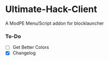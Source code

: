 # Ultimate-Hack-Client
A ModPE Menu/Script addon for blocklauncher

### To-Do
- [ ] Get Better Colors
- [x] Changelog
